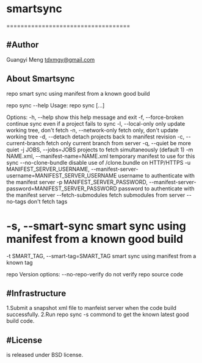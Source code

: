 # smartsync
===================================

#Author
-----------------------------------
Guangyi Meng tdxmgy@gmail.com

About Smartsync
-----------------------------------
repo smart sync using manifest from a known good build

repo sync --help
Usage: repo sync [<project>...]

Options:
  -h, --help            show this help message and exit
  -f, --force-broken    continue sync even if a project fails to sync
  -l, --local-only      only update working tree, don't fetch
  -n, --network-only    fetch only, don't update working tree
  -d, --detach          detach projects back to manifest revision
  -c, --current-branch  fetch only current branch from server
  -q, --quiet           be more quiet
  -j JOBS, --jobs=JOBS  projects to fetch simultaneously (default 1)
  -m NAME.xml, --manifest-name=NAME.xml
                        temporary manifest to use for this sync
  --no-clone-bundle     disable use of /clone.bundle on HTTP/HTTPS
  -u MANIFEST_SERVER_USERNAME, --manifest-server-username=MANIFEST_SERVER_USERNAME
                        username to authenticate with the manifest server
  -p MANIFEST_SERVER_PASSWORD, --manifest-server-password=MANIFEST_SERVER_PASSWORD
                        password to authenticate with the manifest server
  --fetch-submodules    fetch submodules from server
  --no-tags             don't fetch tags
#  -s, --smart-sync      smart sync using manifest from a known good build
  -t SMART_TAG, --smart-tag=SMART_TAG
                        smart sync using manifest from a known tag

  repo Version options:
    --no-repo-verify    do not verify repo source code

#Infrastructure
-----------------------------------
1.Submit a snapshot xml file to manfeist server when the code build successfully.
2.Run repo sync -s commond to get the known latest good build code.

#License
-----------------------------------
is released under BSD license.
